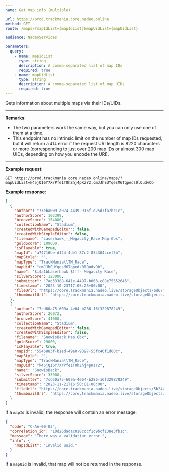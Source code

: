 ```yaml
---
name: Get map info (multiple)

url: https://prod.trackmania.core.nadeo.online
method: GET
route: /maps/?mapIdList={mapIdList}&mapUidList={mapUidList}

audience: NadeoServices

parameters:
  query:
    - name: mapIdList
      type: string
      description: A comma-separated list of map IDs
      required: true
    - name: mapUidList
      type: string
      description: A comma-separated list of map UIDs
      required: true
---
```


Gets information about multiple maps via their IDs/UIDs.

---

**Remarks**:

- The two parameters work the same way, but you can only use one of them at a time.
- This endpoint has no intrinsic limit on the number of map IDs requested, but it will return a `414` error if the request URI length is 8220 characters or more (corresponding to just over 200 map IDs or almost 300 map UIDs, depending on how you encode the URI).

---

**Example request**:

```plain
GET https://prod.trackmania.core.nadeo.online/maps/?mapUidList=k45jQI6Y7XrPfe1T0hZhj4pKzY2,cmJJhEUYqesM6Tqpeds0lQudvOb
```

**Example response**:

```json
[
  {
    "author": "73eba009-a074-4439-916f-d25d7fa7bc1c",
    "authorScore": 102399,
    "bronzeScore": 154000,
    "collectionName": "Stadium",
    "createdWithGamepadEditor": false,
    "createdWithSimpleEditor": false,
    "filename": "Laserhawk_-_Megacity_Race.Map.Gbx",
    "goldScore": 109000,
    "isPlayable": true,
    "mapId": "a74716be-d124-4de1-87c2-834304ccef5b",
    "mapStyle": "",
    "mapType": "TrackMania\\TM_Race",
    "mapUid": "cmJJhEUYqesM6Tqpeds0lQudvOb",
    "name": "$i$a1bLaserhawk $fff- Megacity Race",
    "silverScore": 123000,
    "submitter": "7ad33388-641e-4497-b063-c88e75552645",
    "timestamp": "2023-10-23T17:05:25+00:00",
    "fileUrl": "https://core.trackmania.nadeo.live/storageObjects/6d67fafb-1be8-451a-91ca-661e019a9087",
    "thumbnailUrl": "https://core.trackmania.nadeo.live/storageObjects/70e82469-68b6-454a-a105-2af7c3279a4c.jpg"
  },
  {
    "author": "7cd60a75-609a-4e64-b286-16f329878249",
    "authorScore": 26972,
    "bronzeScore": 41000,
    "collectionName": "Stadium",
    "createdWithGamepadEditor": false,
    "createdWithSimpleEditor": false,
    "filename": "SnowIsBack.Map.Gbx",
    "goldScore": 29000,
    "isPlayable": true,
    "mapId": "5546883f-b1ed-49e0-9397-55fc46f1d00c",
    "mapStyle": "",
    "mapType": "TrackMania\\TM_Race",
    "mapUid": "k45jQI6Y7XrPfe1T0hZhj4pKzY2",
    "name": "SnowIsBack",
    "silverScore": 33000,
    "submitter": "7cd60a75-609a-4e64-b286-16f329878249",
    "timestamp": "2023-11-21T16:50:01+00:00",
    "fileUrl": "https://core.trackmania.nadeo.live/storageObjects/5b244c36-da6d-45f2-bbd3-c97ed4b5efc0",
    "thumbnailUrl": "https://core.trackmania.nadeo.live/storageObjects/647ea926-6959-439e-a6e2-e7a78caa9529.jpg"
  }
]
```

If a `mapId` is invalid, the response will contain an error message:

```json
{
  "code": "C-AA-00-03",
  "correlation_id": "10d26dadac018cccf1c9bcf138e3fb1c",
  "message": "There was a validation error.",
  "info": {
    "mapIdList": "Invalid uuid."
  }
}
```

If a `mapUid` is invalid, that map will not be returned in the response.
